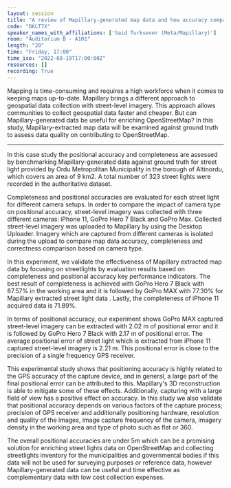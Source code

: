 ```yaml
---
layout: session
title: "A review of Mapillary-generated map data and how accuracy compares across devices"
code: "DKLT7X"
speaker_names_with_affiliations: ['Said Turksever (Meta/Mapillary)']
room: "Auditorium B - A101"
length: "20"
time: "Friday, 17:00"
time_iso: "2022-08-19T17:00:00Z"
resources: []
recording: True
---
```


Mapping is time-consuming and requires a high workforce when it comes to keeping maps up-to-date. Mapillary brings a different approach to geospatial data collection with street-level imagery. This approach allows communities to collect geospatial data faster and cheaper. But can Mapillary-generated data be useful for enriching OpenStreetMap? In this study, Mapillary-extracted map data will be examined against ground truth to assess data quality on contributing to OpenStreetMap.

<hr>

In this case study the positional accuracy and completeness are assessed by benchmarking Mapillary-generated data against ground truth for street light provided by Ordu Metropolitan Municipality in the borough of Altinordu, which covers an area of 9 km2. A total number of 323 street lights were recorded in the authoritative dataset.

Completeness and positional accuracies are evaluated for each street light for different camera setups. In order to compare the impact of camera type on positional accuracy, street-level imagery was collected with three different cameras: iPhone 11, GoPro Hero 7 Black and GoPro Max. Collected street-level imagery was uploaded to Mapillary by using the Desktop Uploader. Imagery which are captured from different cameras is isolated during the upload to compare map data accuracy, completeness and correctness comparison based on camera type.

In this experiment, we validate the effectiveness of Mapillary extracted map data by focusing on streetlights by evaluation results based on completeness and positional accuracy key performance indicators. The best result of completeness is achieved with GoPro Hero 7 Black with 87.57% in the working area and it is followed by GoPro MAX with 77.30% for Mapillary extracted street light data . Lastly, the completeness of iPhone 11 acquired data is 71.89%.

In terms of positional accuracy, our experiment shows GoPro MAX captured street-level imagery can be extracted with 2.02 m of positional error and it is followed by GoPro Hero 7 Black with 2.17 m of positional error. The average positional error of street light which is extracted from iPhone 11 captured street-level imagery is 2.21 m. This positional error is close to the precision of a single frequency GPS receiver.

This experimental study shows that positioning accuracy is highly related to the GPS accuracy of the capture device, and in general, a large part of the final positional error can be attributed to this. Mapillary's 3D reconstruction is able to mitigate some of these effects. Additionally, capturing with a large field of view has a positive effect on accuracy. In this study we also validate that positional accuracy depends on various factors of the capture process; precision of GPS receiver and additionally positioning hardware, resolution and quality of the images, image capture frequency of the camera, imagery density in the working area and type of photo such as flat or 360.

The overall positional accuracies are under 5m which can be a promising solution for enriching street lights data on OpenStreetMap and collecting streetlights inventory for the municipalities and governmental bodies if this data will not be used for surveying purposes or reference data, however Mapillary-generated data can be useful and time effective as complementary data with low cost collection expenses.

